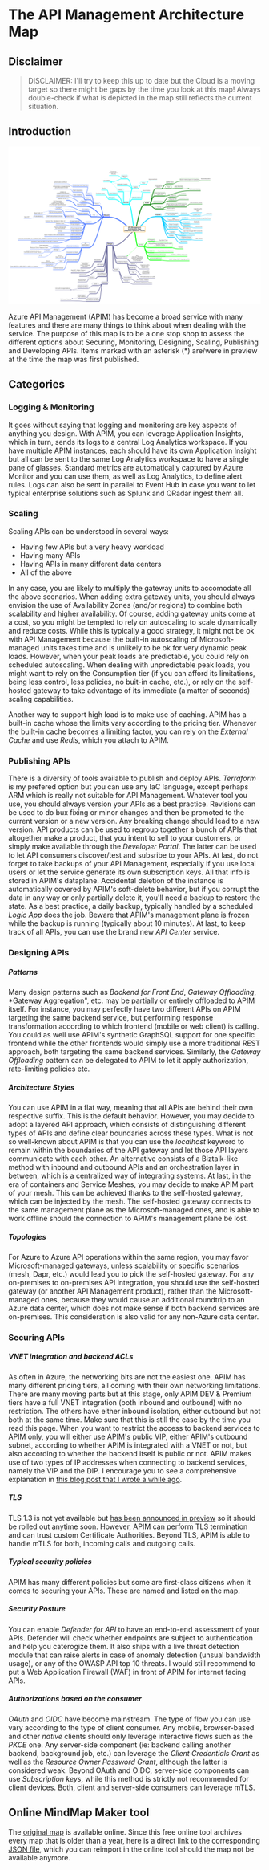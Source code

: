 # The API Management Architecture Map
## Disclaimer
> DISCLAIMER: I'll try to keep this up to date but the Cloud is a moving target so there might be gaps by the time you look at this map! Always double-check if what is depicted in the map still reflects the current situation. 

## Introduction
![apimanagementmap](./images/apim.png)

Azure API Management (APIM) has become a broad service with many features and there are many things to think about when dealing with the service. The purpose of this map is to be a one stop shop to assess the different options about Securing, Monitoring, Designing, Scaling, Publishing and Developing APIs. Items marked with an asterisk (*) are/were in preview at the time the map was first published.

## Categories
### Logging & Monitoring
It goes without saying that logging and monitoring are key aspects of anything you design. With APIM, you can leverage Application Insights, which in turn, sends its logs to a central Log Analytics workspace. If you have multiple APIM instances, each should have its own Application Insight but all can be sent to the same Log Analytics workspace to have a single pane of glasses. Standard metrics are automatically captured by Azure Monitor and you can use them, as well as Log Analytics, to define alert rules. Logs can also be sent in parallel to Event Hub in case you want to let typical enterprise solutions such as Splunk and QRadar ingest them all.  

### Scaling
Scaling APIs can be understood in several ways:

- Having few APIs but a very heavy workload
- Having many APIs
- Having APIs in many different data centers
- All of the above

In any case, you are likely to multiply the gateway units to accomodate all the above scenarios. When adding extra gateway units, you should always envision the use of Availability Zones (and/or regions) to combine both scalability and higher availability. Of course, adding gateway units come at a cost, so you might be tempted to rely on autoscaling to scale dynamically and reduce costs. While this is typically a good strategy, it might not be ok with API Management because the built-in autoscaling of Microsoft-managed units takes time and is unlikely to be ok for very dynamic peak loads. However, when your peak loads are predictable, you could rely on scheduled autoscaling. When dealing with unpredictable peak loads, you might want to rely on the Consumption tier (if you can afford its limitations, being less control, less policies, no buit-in cache, etc.), or rely on the self-hosted gateway to take advantage of its immediate (a matter of seconds) scaling capabilities.

Another way to support high load is to make use of caching. APIM has a built-in cache whose the limits vary according to the pricing tier. Whenever the built-in cache becomes a limiting factor, you can rely on the *External Cache* and use *Redis*, which you attach to APIM.

### Publishing APIs
There is a diversity of tools available to publish and deploy APIs. *Terraform* is my prefered option but you can use any IaC language, except perhaps ARM which is really not suitable for API Management. Whatever tool you use, you should always version your APIs as a best practice. Revisions can be used to do bux fixing or minor changes and then be promoted to the current version or a new version. Any breaking change should lead to a new version. API products can be used to regroup together a bunch of APIs that altogether make a product, that you intent to sell to your customers, or simply make available through the *Developer Portal*. The latter can be used to let API consumers discover/test and subsribe to your APIs. At last, do not forget to take backups of your API Management, especially if you use local users or let the service generate its own subscription keys. All that info is stored in APIM's dataplane. Accidental deletion of the instance is automatically covered by APIM's soft-delete behavior, but if you corrupt the data in any way or only partially delete it, you'll need a backup to restore the state. As a best practice, a daily backup, typically handled by a scheduled *Logic App* does the job. Beware that APIM's management plane is frozen while the backup is running (typically about 10 minutes).
At last, to keep track of all APIs, you can use the brand new *API Center* service.

### Designing APIs

##### Patterns
Many design patterns such as *Backend for Front End*, *Gateway Offloading*, *Gateway Aggregation", etc. may be partially or entirely offloaded to APIM itself. For instance, you may perfectly have two different APIs on APIM targeting the same backend service, but performing response transformation according to which frontend (mobile or web client) is calling. You could as well use APIM's synthetic GraphSQL support for one specific frontend while the other frontends would simply use a more traditional REST approach, both targeting the same backend services. Similarly, the *Gateway Offloading* pattern can be delegated to APIM to let it apply authorization, rate-limiting policies etc.
##### Architecture Styles
You can use APIM in a flat way, meaning that all APIs are behind their own respective suffix. This is the default behavior. However, you may decide to adopt a layered API approach, which consists of distinguishing different types of APIs and define clear boundaries across these types. What is not so well-known about APIM is that you can use the *localhost* keyword to remain within the boundaries of the API gateway and let those API layers communicate with each other. An alternative consists of a Biztalk-like method with inbound and outbound APIs and an orchestration layer in between, which is a centralized way of integrating systems.
At last, in the era of containers and Service Meshes, you may decide to make APIM part of your mesh. This can be achieved  thanks to the self-hosted gateway, which can be injected by the mesh. The self-hosted gateway connects to the same management plane as the Microsoft-managed ones, and is able to work offline should the connection to APIM's management plane be lost.

##### Topologies
For Azure to Azure API operations within the same region, you may favor Microsoft-managed gateways, unless scalability or specific scenarios (mesh, Dapr, etc.) would lead you to pick the self-hosted gateway. For any on-premises to on-premises API integration, you should use the self-hosted gateway (or another API Management product), rather than the Microsoft-managed ones, because they would cause an additional roundtrip to an Azure data center, which does not make sense if both backend services are on-premises. This consideration is also valid for any non-Azure data center.

### Securing APIs
##### VNET integration and backend ACLs
As often in Azure, the networking bits are not the easiest one. APIM has many different pricing tiers, all coming with their own networking limitations. There are many moving parts but at this stage, only APIM DEV & Premium tiers have a full VNET integration (both inbound and outbound) with no restriction. The others have either inbound isolation, either outbound but not both at the same time. Make sure that this is still the case by the time you read this page.
When you want to restrict the access to backend services to APIM only, you will either use APIM's public VIP, either APIM's outbound subnet, according to whether APIM is integrated with a VNET or not, but also according to whether the backend itself is public or not. APIM makes use of two types of IP addresses when connecting to backend services, namely the VIP and the DIP. I encourage you to see a comprehensive explanation in [this blog post that I wrote a while ago](https://techcommunity.microsoft.com/t5/azure-developer-community-blog/azure-api-management-networking-explained/ba-p/3274323).

##### TLS
TLS 1.3 is not yet available but [has been announced in preview](https://techcommunity.microsoft.com/t5/azure-integration-services-blog/announcing-the-availability-of-tls-1-3-in-azure-api-management/ba-p/4047586) so it should be rolled out anytime soon. However, APIM can perform TLS termination and can trust custom Certificate Authorities. Beyond TLS, APIM is able to handle mTLS for both, incoming calls and outgoing calls.

##### Typical security policies
APIM has many different policies but some are first-class citizens when it comes to securing your APIs. These are named and listed on the map.

##### Security Posture
You can enable *Defender for API* to have an end-to-end assessment of your APIs. Defender will check whether endpoints are subject to authentication and help you caterogize them. It also ships with a live threat detection module that can raise alerts in case of anomaly detection (unsual bandwidth usage), or any of the OWASP API top 10 threats. I would still recommend to put a Web Application Firewall (WAF) in front of APIM for internet facing APIs.

##### Authorizations based on the consumer
*OAuth* and *OIDC* have become mainstream. The type of flow you can use vary according to the type of client consumer. Any mobile, browser-based and other *native* clients should only leverage interactive flows such as the *PKCE* one. Any server-side component (ie: backend calling another backend, background job, etc.) can leverage the *Client Credentials Grant* as well as the *Resource Owner Password Grant*, although the latter is considered weak. Beyond OAuth and OIDC, server-side components can use *Subscription keys*, while this method is strictly not recommended for client devices. Both, client and server-side consumers can leverage mTLS.

## Online MindMap Maker tool
The [original map](https://app.mindmapmaker.org/#m:mm186ab02cb471425e9d4139f3925fa677) is available online. Since this free online tool archives every map that is older than a year, here is a direct link to the corresponding [JSON file](./apim.json), which you can reimport in the online tool should the map not be available anymore.

